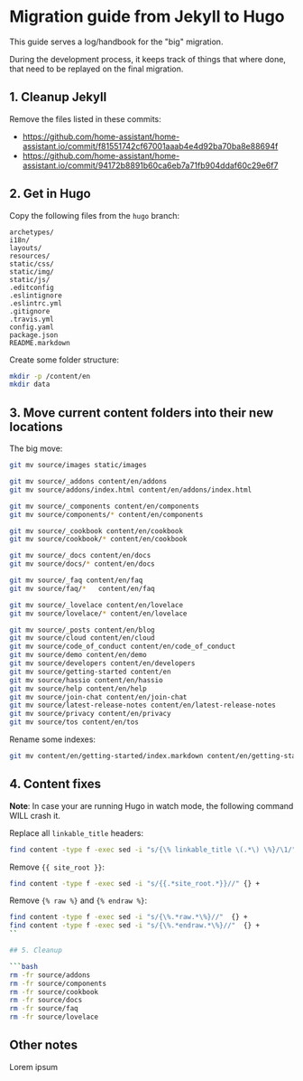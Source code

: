# Migration guide from Jekyll to Hugo

This guide serves a log/handbook for the "big" migration.

During the development process, it keeps track of things that where done,
that need to be replayed on the final migration.

## 1. Cleanup Jekyll

Remove the files listed in these commits:

- <https://github.com/home-assistant/home-assistant.io/commit/f81551742cf67001aaab4e4d92ba70ba8e88694f>
- <https://github.com/home-assistant/home-assistant.io/commit/94172b8891b60ca6eb7a71fb904ddaf60c29e6f7>

## 2. Get in Hugo

Copy the following files from the `hugo` branch:

```text
archetypes/
i18n/
layouts/
resources/
static/css/
static/img/
static/js/
.editconfig
.eslintignore
.eslintrc.yml
.gitignore
.travis.yml
config.yaml
package.json
README.markdown
```

Create some folder structure:

```bash
mkdir -p /content/en
mkdir data
```

## 3. Move current content folders into their new locations

The big move:

```bash
git mv source/images static/images

git mv source/_addons content/en/addons
git mv source/addons/index.html content/en/addons/index.html

git mv source/_components content/en/components
git mv source/components/* content/en/components

git mv source/_cookbook content/en/cookbook
git mv source/cookbook/* content/en/cookbook

git mv source/_docs content/en/docs
git mv source/docs/* content/en/docs

git mv source/_faq content/en/faq
git mv source/faq/*   content/en/faq

git mv source/_lovelace content/en/lovelace
git mv source/lovelace/* content/en/lovelace

git mv source/_posts content/en/blog
git mv source/cloud content/en/cloud
git mv source/code_of_conduct content/en/code_of_conduct
git mv source/demo content/en/demo
git mv source/developers content/en/developers
git mv source/getting-started content/en
git mv source/hassio content/en/hassio
git mv source/help content/en/help
git mv source/join-chat content/en/join-chat
git mv source/latest-release-notes content/en/latest-release-notes
git mv source/privacy content/en/privacy
git mv source/tos content/en/tos
```

Rename some indexes:

```bash
git mv content/en/getting-started/index.markdown content/en/getting-started/_index.markdown
```

## 4. Content fixes

**Note**: In case your are running Hugo in watch mode, the following command WILL crash it.

Replace all `linkable_title` headers:

```bash
find content -type f -exec sed -i "s/{\% linkable_title \(.*\) \%}/\1/" {} +
```

Remove `{{ site_root }}`:

```bash
find content -type f -exec sed -i "s/{{.*site_root.*}}//" {} +
```

Remove `{% raw %}` and `{% endraw %}`:

```bash
find content -type f -exec sed -i "s/{\%.*raw.*\%}//"  {} +
find content -type f -exec sed -i "s/{\%.*endraw.*\%}//"  {} +
``

## 5. Cleanup

```bash
rm -fr source/addons
rm -fr source/components
rm -fr source/cookbook
rm -fr source/docs
rm -fr source/faq
rm -fr source/lovelace
```

## Other notes

Lorem ipsum

